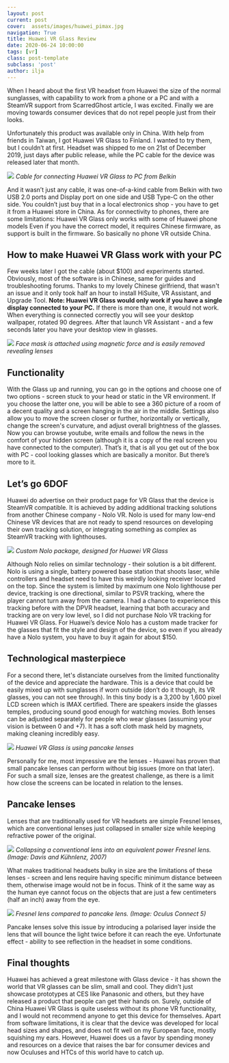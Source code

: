 ```yaml
---
layout: post
current: post
cover:  assets/images/huawei_pimax.jpg
navigation: True
title: Huawei VR Glass Review
date: 2020-06-24 10:00:00
tags: [vr]
class: post-template
subclass: 'post'
author: ilja
---
```


When I heard about the first VR headset from Huawei the size of the normal sunglasses, with capability to work from a phone or a PC and with a SteamVR support from ScarredGhost article, I was excited. Finally we are moving towards consumer devices that do not repel people just from their looks. 


Unfortunately this product was available only in China. With help from friends in Taiwan, I got Huawei VR Glass to Finland. I wanted to try them, but I couldn’t at first. Headset was shipped to me on 21st of December 2019, just days after public release, while the PC cable for the device was released later that month. 


![](/assets/images/huawei_cable.png)
*Cable for connecting Huawei VR Glass to PC from Belkin*

And it wasn’t just any cable, it was one-of-a-kind cable from Belkin with two USB 2.0 ports and Display port on one side and USB Type-C on the other side. You couldn’t just buy that in a local electronics shop - you have to get it from a Huawei store in China. As for connectivity to phones, there are some limitations:
Huawei VR Glass only works with some of Huawei phone models
Even if you have the correct model, it requires Chinese firmware, as support is built in the firmware.
So basically no phone VR outside China.

## How to make Huawei VR Glass work with your PC
Few weeks later I got the cable (about $100) and experiments started. Obviously, most of the software is in Chinese, same for guides and troubleshooting forums. Thanks to my lovely Chinese girlfriend, that wasn't an issue and it only took half an hour to install HiSuite, VR Assistant, and Upgrade Tool. **Note: Huawei VR Glass would only work if you have a single display connected to your PC.** If there is more than one, it would not work. 
When everything is connected correctly you will see your desktop wallpaper, rotated 90 degrees. After that launch VR Assistant - and a few seconds later you have your desktop view in glasses. 


![](/assets/images/huawei_facemask.jpg)
*Face mask is attached using magnetic force and is easily removed revealing lenses*

## Functionality
With the Glass up and running, you can go in the options and choose one of two options - screen stuck to your head or static in the VR environment. If you choose the latter one, you will be able to see a 360 picture of a room of a decent quality and a screen hanging in the air in the middle. Settings also allow you to move the screen closer or further, horizontally or vertically, change the screen's curvature, and adjust overall brightness of the glasses.
Now you can browse youtube, write emails and follow the news in the comfort of your hidden screen (although it is a copy of the real screen you have connected to the computer). 
That’s it, that is all you get out of the box with PC - cool looking glasses which are basically a monitor. But there’s more to it.

## Let’s go 6DOF
Huawei do advertise on their product page for VR Glass that the device is SteamVR compatible. It is achieved by adding additional tracking solutions from another Chinese company - Nolo VR. Nolo is used for many low-end Chinese VR devices that are not ready to spend resources on developing their own tracking solution, or integrating something as complex as SteamVR tracking with lighthouses. 


![](/assets/images/huawei_nolo.png)
*Custom Nolo package, designed for Huawei VR Glass*

Although Nolo relies on similar technology - their solution is a bit different. Nolo is using a single, battery powered base station that shoots laser, while controllers and headset need to have this weirdly looking receiver located on the top. Since the system is limited by maximum one Nolo lighthouse per device, tracking is one directional, similar to PSVR tracking, where the player cannot turn away from the camera. I had a chance to experience this tracking before with the DPVR headset, learning that both accuracy and tracking are on very low level, so I did not purchase Nolo VR tracking for Huawei VR Glass. For Huawei’s device Nolo has a custom made tracker for the glasses that fit the style and design of the device, so even if you already have a Nolo system, you have to buy it again for about $150. 

## Technological masterpiece 
For a second there, let's distanciate ourselves from the limited functionality of the device and appreciate the hardware. This is a device that could be easily mixed up with sunglasses if worn outside (don’t do it though, its VR glasses, you can not see through). In this tiny body is a 3,200 by 1,600 pixel LCD screen which is IMAX certified. There are speakers inside the glasses temples, producing sound good enough for watching movies. Both lenses can be adjusted separately for people who wear glasses (assuming your vision is between 0 and +7). It has a soft cloth mask held by magnets, making cleaning incredibly easy. 


![](/assets/images/huawei_lenses.jpg)
*Huawei VR Glass is using pancake lenses*

Personally for me, most impressive are the lenses - Huawei has proven that small pancake lenses can perform without big issues (more on that later). For such a small size, lenses are the greatest challenge, as there is a limit how close the screens can be located in relation to the lenses.

## Pancake lenses
Lenses that are traditionally used for VR headsets are simple Fresnel lenses, which are conventional lenses just collapsed in smaller size while keeping refractive power of the original. 


![](/assets/images/huawei_pancake.png)
*Collapsing a conventional lens into an equivalent power Fresnel lens. (Image: Davis and Kühnlenz, 2007)*

What makes traditional headsets bulky in size are the limitations of these lenses - screen and lens require having specific minimum distance between them, otherwise image would not be in focus. Think of it the same way as the human eye cannot focus on the objects that are just a few centimeters (half an inch) away from the eye. 


![](/assets/images/h_lenses2.png)
*Fresnel lens compared to pancake lens. (Image: Oculus Connect 5)*


Pancake lenses solve this issue by introducing a polarised layer inside the lens that will bounce the light twice before it can reach the eye. Unfortunate effect - ability to see reflection in the headset in some conditions. 

## Final thoughts
Huawei has achieved a great milestone with Glass device - it has shown the world that VR glasses can be slim, small and cool. They didn’t just showcase prototypes at CES like Panasonic and others, but they have released a product that people can get their hands on. Surely, outside of China Huawei VR Glass is quite useless without its phone VR functionality, and I would not recommend anyone to get this device for themselves. Apart from software limitations, it is clear that the device was developed for local head sizes and shapes, and does not fit well on my European face, mostly squishing my ears. However, Huawei does us a favor by spending money and resources on a device that raises the bar for consumer devices and now Oculuses and HTCs of this world have to catch up. 

